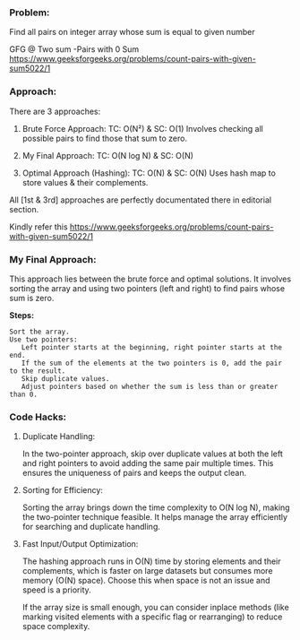 
### Problem: 
Find all pairs on integer array whose sum is equal to given number

GFG @ Two sum -Pairs with 0 Sum 
https://www.geeksforgeeks.org/problems/count-pairs-with-given-sum5022/1

### Approach:

There are 3 approaches:

1. Brute Force Approach: TC: O(N²) & SC: O(1) Involves checking all possible pairs to find those that sum to zero.

2. My Final Approach: TC: O(N log N) & SC: O(N)

3. Optimal Approach (Hashing): TC: O(N) & SC: O(N) Uses hash map to store values & their complements.



All [1st & 3rd] approaches are perfectly documentated there in editorial section.

Kindly refer this https://www.geeksforgeeks.org/problems/count-pairs-with-given-sum5022/1

### My Final Approach:

This approach lies between the brute force and optimal solutions. It involves sorting the array and using two pointers (left and right) to find pairs whose sum is zero.

**Steps:**

    Sort the array.
    Use two pointers:
       Left pointer starts at the beginning, right pointer starts at the end.
       If the sum of the elements at the two pointers is 0, add the pair to the result.
       Skip duplicate values.
       Adjust pointers based on whether the sum is less than or greater than 0.
  

### Code Hacks:

1. Duplicate Handling:

    In the two-pointer approach, skip over duplicate values at both the left and right pointers to avoid adding the same pair multiple times. This ensures the 
    uniqueness of pairs and keeps the output clean.

2. Sorting for Efficiency:
   
    Sorting the array brings down the time complexity to O(N log N), making the two-pointer technique feasible. It helps manage the array efficiently for searching 
    and duplicate handling.

3. Fast Input/Output Optimization:

    The hashing approach runs in O(N) time by storing elements and their complements, which is faster on large datasets but consumes more memory (O(N) space). 
    Choose this when space is not an issue and speed is a priority.

    If the array size is small enough, you can consider inplace methods (like marking visited elements with a specific flag or rearranging) to reduce space 
    complexity.


